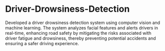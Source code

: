 # Driver-Drowsiness-Detection
Developed a driver drowsiness detection system using computer vision and machine learning. The system analyzes facial features and alerts drivers in real-time, enhancing road safety by mitigating the risks associated with driver fatigue and drowsiness, thereby preventing potential accidents and ensuring a safer driving experience.

